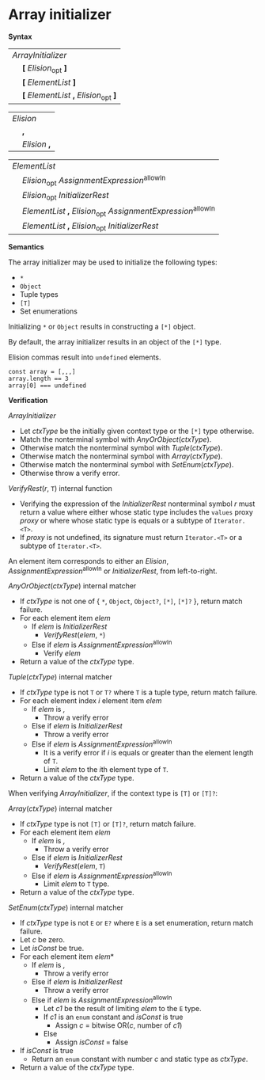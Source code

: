 # Array initializer

**Syntax**

<table>
    <tr>
        <td colspan="2"><i>ArrayInitializer</i></td>
    </tr>
    <tr>
        <td>&nbsp;</td><td><b>[</b> <i>Elision</i><sub>opt</sub> <b>]</b></td>
    </tr>
    <tr>
        <td>&nbsp;</td><td><b>[</b> <i>ElementList</i> <b>]</b></td>
    </tr>
    <tr>
        <td>&nbsp;</td><td><b>[</b> <i>ElementList</i> <b>,</b> <i>Elision</i><sub>opt</sub> <b>]</b></td>
    </tr>
</table>

<table>
    <tr>
        <td colspan="2"><i>Elision</i></td>
    </tr>
    <tr>
        <td>&nbsp;</td><td><b>,</b></td>
    </tr>
    <tr>
        <td>&nbsp;</td><td><i>Elision</i> <b>,</b></td>
    </tr>
</table>

<table>
    <tr>
        <td colspan="2"><i>ElementList</i></td>
    </tr>
    <tr>
        <td>&nbsp;</td><td><i>Elision</i><sub>opt</sub> <i>AssignmentExpression</i><sup>allowIn</sup></td>
    </tr>
    <tr>
        <td>&nbsp;</td><td><i>Elision</i><sub>opt</sub> <i>InitializerRest</i></td>
    </tr>
    <tr>
        <td>&nbsp;</td><td><i>ElementList</i> <b>,</b> <i>Elision</i><sub>opt</sub> <i>AssignmentExpression</i><sup>allowIn</sup></td>
    </tr>
    <tr>
        <td>&nbsp;</td><td><i>ElementList</i> <b>,</b> <i>Elision</i><sub>opt</sub> <i>InitializerRest</i></td>
    </tr>
</table>

**Semantics**

The array initializer may be used to initialize the following types:

* `*`
* `Object`
* Tuple types
* `[T]`
* Set enumerations

Initializing `*` or `Object` results in constructing a `[*]` object.

By default, the array initializer results in an object of the `[*]` type.

Elision commas result into `undefined` elements.

```
const array = [,,,]
array.length == 3
array[0] === undefined
```

**Verification**

*ArrayInitializer*

* Let *ctxType* be the initially given context type or the `[*]` type otherwise.
* Match the nonterminal symbol with *AnyOrObject*(*ctxType*).
* Otherwise match the nonterminal symbol with *Tuple*(*ctxType*).
* Otherwise match the nonterminal symbol with *Array*(*ctxType*).
* Otherwise match the nonterminal symbol with *SetEnum*(*ctxType*).
* Otherwise throw a verify error.

*VerifyRest*(*r*, `T`) internal function

* Verifying the expression of the <i>InitializerRest</i> nonterminal symbol *r* must return a value where either whose static type includes the `values` proxy *proxy* or where whose static type is equals or a subtype of `Iterator.<T>`.
* If *proxy* is not undefined, its signature must return `Iterator.<T>` or a subtype of `Iterator.<T>`.

An element item corresponds to either an <i>Elision</i>, <i>AssignmentExpression</i><sup>allowIn</sup> or <i>InitializerRest</i>, from left-to-right.

*AnyOrObject*(*ctxType*) internal matcher

* If *ctxType* is not one of { `*`, `Object`, `Object?`, `[*]`, `[*]?` }, return match failure.
* For each element item *elem*
  * If *elem* is <i>InitializerRest</i>
    * *VerifyRest*(*elem*, `*`)
  * Else if *elem* is <i>AssignmentExpression</i><sup>allowIn</sup>
    * Verify *elem*
* Return a value of the *ctxType* type.

*Tuple*(*ctxType*) internal matcher

* If *ctxType* type is not `T` or `T?` where `T` is a tuple type, return match failure.
* For each element index *i* element item *elem*
  * If *elem* is <i>,</i>
    * Throw a verify error
  * Else if *elem* is <i>InitializerRest</i>
    * Throw a verify error
  * Else if *elem* is <i>AssignmentExpression</i><sup>allowIn</sup>
    * It is a verify error if *i* is equals or greater than the element length of `T`.
    * Limit *elem* to the *i*th element type of `T`.
* Return a value of the *ctxType* type.

When verifying *ArrayInitializer*, if the context type is `[T]` or `[T]?`:

*Array*(*ctxType*) internal matcher

* If *ctxType* type is not `[T]` or `[T]?`, return match failure.
* For each element item *elem*
  * If *elem* is <i>,</i>
    * Throw a verify error
  * Else if *elem* is <i>InitializerRest</i>
    * *VerifyRest*(*elem*, `T`)
  * Else if *elem* is <i>AssignmentExpression</i><sup>allowIn</sup>
    * Limit *elem* to `T` type.
* Return a value of the *ctxType* type.

*SetEnum*(*ctxType*) internal matcher

* If *ctxType* type is not `E` or `E?` where `E` is a set enumeration, return match failure.
* Let *c* be zero.
* Let *isConst* be true.
* For each element item *elem**
  * If *elem* is <i>,</i>
    * Throw a verify error
  * Else if *elem* is <i>InitializerRest</i>
    * Throw a verify error
  * Else if *elem* is <i>AssignmentExpression</i><sup>allowIn</sup>
    * Let *c1* be the result of limiting *elem* to the `E` type.
    * If *c1* is an `enum` constant and *isConst* is true
      * Assign *c* = bitwise OR(*c*, number of *c1*)
    * Else
      * Assign *isConst* = false
* If *isConst* is true
  * Return an `enum` constant with number *c* and static type as *ctxType*.
* Return a value of the *ctxType* type.